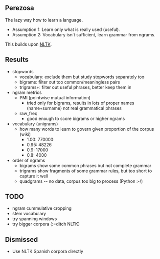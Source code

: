 ## Perezosa

The lazy way how to learn a language.

- Assumption 1: Learn only what is really used (useful).
- Assumption 2: Vocabulary isn't sufficient, learn grammar from ngrams.

This builds upon [NLTK](https://www.nltk.org/).

## Results

- stopwords
  - vocabulary: exclude them but study stopwords separately too
  - bigrams: filter out too common/meaningless pairs
  - trigrams+: filter out useful phrases, better keep them in
- ngram metrics
  - PMI (pointwise mutual information)
    - tried only for bigrams, results in lots of proper names (name+surname)
      not real grammatical phrases
  - raw_freq
    - good enough to score bigrams or higher ngrams
- vocabulary (unigrams)
  - how many words to learn to govern given proportion of the corpus (wiki)
    - 1.00: 770000
    - 0.95: 48226
    - 0.9: 17000
    - 0.8: 4000
- order of ngrams
  - bigrams show some common phrases but not complete grammar
  - trigrams show fragments of some grammar rules, but too short to capture it well
  - quadgrams -- no data, corpus too big to process (Python :-/)

## TODO

- ngram cummulative cropping
- stem vocabulary
- try spanning windows
- try bigger corpora (:=ditch NLTK)

## Dismissed

- Use NLTK Spanish corpora directly

